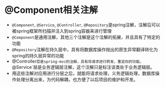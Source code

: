 # @Component相关注解

- `@Component`, `@Service`, `@Controller`, `@Repository`是spring注解，注解后可以被spring框架所扫描并注入到spring容器来进行管理 
- `@Component`是通用注解，其他三个注解是这个注解的拓展，并且具有了特定的功能 
- `@Repository`注解在持久层中，具有将数据库操作抛出的原生异常翻译转化为spring的持久层异常的功能
- @Controller`层是spring-mvc的注解，具有将请求进行转发，重定向的功能。 
  `@Service`层是业务逻辑层注解，这个注解只是标注该类处于业务逻辑层。 
- 用这些注解对应用进行分层之后，就能将请求处理，义务逻辑处理，数据库操作处理分离出来，为代码解耦，也方便了以后项目的维护和开发。